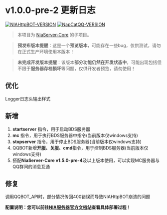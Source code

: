 # v1.0.0-pre-2 更新日志

[![NIAHttpBOT-VERSION](https://img.shields.io/badge/NIAHttpBOT-v1.0.0-orange?style=for-the-badge&logo=appveyor)](https://github.com/Nia-Server/NIAHttpBOT/) [![NapCatQQ-VERSION](https://img.shields.io/badge/NapCatQQ-v4.3.3-green?style=for-the-badge&logo=appveyor)](https://github.com/NapNeko/NapCatQQ/releases/tag/v4.3.3)

> 本项目为 [NiaServer-Core](https://github.com/Nia-Server/NiaServer-Core) 的子项目。

> **预发布版本提醒**：这是一个**预览版本**，可能存在一些bug，仅供测试，请勿在正式生产环境使用本版本！

> **未完成开发版本提醒**：该版本**部分功能仍然在开发状态中**，可能出现包括但不限于**服务器存档损坏**等问题，仅供开发者预览，请勿使用！

## 优化

Logger日志头输出样式

## 新增

1. **startserver** 指令，用于启动BDS服务器
2. **mc** 指令，用于执行BDS服务器中指令(当前版本仅windows支持)
3. **stopserver** 指令，用于停止BDS服务器(当前版本仅windows支持)
4. QQBOT新增**开服、关服、cmd**指令，用于控制BDS服务器(当前版本仅windows支持)
5. 搭配**NiaServer-Core v1.5.0-pre-4**及以上版本使用，可以实现MC服务器与QQ群间的消息互通

## 修复

调用QQBOT_API时，部分情况传回400错误而导致NIAHttpBOT崩溃的问题

**配置说明：您可以前往[NIA服务器官方文档站](https://docs.mcnia.com/dev/Http-Bot.html)查看具体部署过程！**
